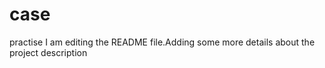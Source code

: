 # case
practise 
I am editing the README file.Adding some more details about the project description
